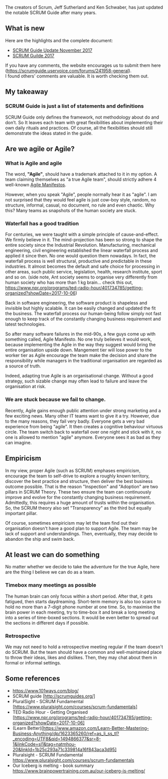 The creators of Scrum, Jeff Sutherland and Ken Schwaber, has just updated the notable SCRUM Guide after many years. 

## What is new

Here are the highlights and the complete document: 
- <a href="https://www.scrum.org/resources/blog/scrum-guide-update-november-2017" target="_blank">SCRUM Guide Update November 2017</a>
- <a href="http://www.scrumguides.org/scrum-guide.html" target="_blank">SCRUM Guilde 2017</a>

If you have any comments, the website encourages us to submit them here (https://scrumguide.uservoice.com/forums/241958-general).  
I found others' comments are valuable. It is worth checking them out.

## My takeaway

### SCRUM Guide is just a list of statements and definitions

SCRUM Guide only defines the framework, not methodology about do and don’t.  So It leaves each team with great flexibilities about implementing their own daily rituals and practices. Of course, all the flexibilities should still demonstrate the ideas stated in the guide. 

## Are we agile or Agile? 

### What is Agile and agile
The word, __"Agile"__, should have a trademark attached to it in my option. A team claiming themselves as "a true Agile team", should  strictly adhere 4 well-known <a href="http://agilemanifesto.org/" target="_blank">Agile Manifestos</a>.  

However, when you speak "Agile", people normally hear it as "agile".  I am not surprised that they would feel agile is just cow-boy style, random, no structure, informal, casual, no document,  no rule and even chaotic. Why this?  Many teams as snapshots of the human society are stuck.

### Waterfall has a good tradition

For centuries, we were taught with a simple principle of cause-and-effect. We firmly believe in it. The mind-projection has been so strong to shape the entire society since the Industrial Revolution. 
Manufacturing, mechanical engineering, civil engineering established the linear waterfall process and applied it since then. No one would question them nowadays. In fact, the waterfall process is well structural, productive and predictable in these industries. It almost becomes the default and safe choice for processing in other areas, such public service, legislation, health, research institute, sport and so on. (side note, Ant society seems to organise very differently from human society who has more than 1 kg brain... check this out, https://www.npr.org/programs/ted-radio-hour/401734785/getting-organized?showDate=2017-10-06) 

Back in software engineering, the software product is shapeless and invisible but highly scalable. It can be easily changed and updated the fit the business. The waterfall process our human-being follow simply not fast enough to keep track of the constantly changing business requirement and latest technologies.  

So after many software failures in the mid-90s, a few guys come up with something called, Agile Manifesto. No one truly believes it would work, because implementing the Agile in the way they suggest would bring the entire organisation upside down. Mangement tier will lose power to the worker tier as Agile encourage the team make the decision and share the responsibility while managers in the traditional organisation are regarded as a source of truth.  

Indeed, adapting true Agile is an organisational change. Without a good strategy, such sizable change may often lead to failure and leave the organisation at risk. 

### We are stuck because we fail to change. 

Recently, Agile gains enough public attention under strong marketing and a few exciting news. Many other IT teams want to give it a try. However, due to the many reasons, they fail very badly. Everyone gets a very bad experience from being "agile". It then creates a cognitive behaviour virtuous circle. The team switch back to waterfall over one night and stick with it, no one is allowed to mention "agile" anymore. Everyone sees it as bad as they can imagine. 


## Empiricism 

In my view, proper Agile (such as SCRUM) emphases empiricism, encourage the team to self-drive to explore a roughly known territory, discover the best practice and structure, then deliver the best business outcome possible. That is the reason "Inspection" and "Adoption" are two pillars in SCRUM Theory. These two ensure the team can continuously improve and evolve for the constantly changing business requirement.  Admittedly, this requires a huge amount of trusts within the organisation.  So, the SCRUM theory also set "Transparency" as the third but equally important pillar. 

Of course, sometimes empiricism may let the team find out their organisation doesn't have a good plan to support Agile. The team may be lack of support and understandings. Then, eventually, they may decide to abandon the ship and swim back. 

## At least we can do something
No matter whether we decide to take the adventure for the true Agile, here are the thing I believe we can do as a team.

### Timebox many meetings as possible
The human brain can only focus within a short period. After that, it gets fatigued, then starts daydreaming.  Short-term memory is also too scarce to hold no more than a 7-digit phone number at one time. So, to maximise the brain power in each meeting, try to time-box it and break a long meeting into a series of time-boxed sections. It would be even better to spread out the sections in different days if possible. 

### Retrospective
We may not need to hold a retrospective meeting regular if the team doesn't do SCRUM. But the team should have a common and well-maintained place to throw their ideas, likes and dislikes. Then, they may chat about them in formal or informal settings.


## Some references
- https://www.101ways.com/blog/ 
- SCRUM guide [http://scrumguides.org/]
- PluralSight - SCRUM Fundamental [https://www.pluralsight.com/courses/scrum-fundamentals]
- TED Radio Hour - Getting Organised [https://www.npr.org/programs/ted-radio-hour/401734785/getting-organized?showDate=2017-10-06]
- (Learn Better)[https://www.amazon.com/Learn-Better-Mastering-Business-Anything/dp/1623365260/ref=as_li_ss_tl?_encoding=UTF8&qid=1494866377&sr=8-1&linkCode=sl1&tag=natmhou-20&linkId=1b25c293a71c339814a16f843aca3d95]
- Pluralsight - SCRUM Fundamental https://www.pluralsight.com/courses/scrum-fundamentals
- Our Iceberg is melting - book summary https://www.brainpowertraining.com.au/our-iceberg-is-melting/
